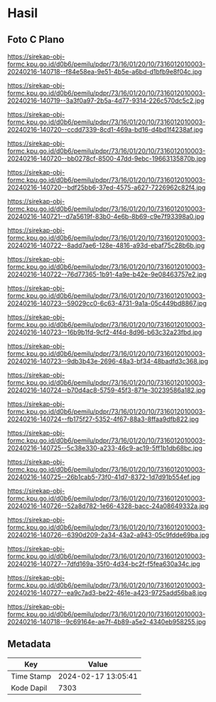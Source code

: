 # Hasil

## Foto C Plano

https://sirekap-obj-formc.kpu.go.id/d0b6/pemilu/pdpr/73/16/01/20/10/7316012010003-20240216-140718--f84e58ea-9e51-4b5e-a6bd-d1bfb9e8f04c.jpg

https://sirekap-obj-formc.kpu.go.id/d0b6/pemilu/pdpr/73/16/01/20/10/7316012010003-20240216-140719--3a3f0a97-2b5a-4d77-9314-226c570dc5c2.jpg

https://sirekap-obj-formc.kpu.go.id/d0b6/pemilu/pdpr/73/16/01/20/10/7316012010003-20240216-140720--ccdd7339-8cd1-469a-bd16-d4bd1f4238af.jpg

https://sirekap-obj-formc.kpu.go.id/d0b6/pemilu/pdpr/73/16/01/20/10/7316012010003-20240216-140720--bb0278cf-8500-47dd-9ebc-19663135870b.jpg

https://sirekap-obj-formc.kpu.go.id/d0b6/pemilu/pdpr/73/16/01/20/10/7316012010003-20240216-140720--bdf25bb6-37ed-4575-a627-7226962c82f4.jpg

https://sirekap-obj-formc.kpu.go.id/d0b6/pemilu/pdpr/73/16/01/20/10/7316012010003-20240216-140721--d7a5619f-83b0-4e6b-8b69-c9e7f93398a0.jpg

https://sirekap-obj-formc.kpu.go.id/d0b6/pemilu/pdpr/73/16/01/20/10/7316012010003-20240216-140722--8add7ae6-128e-4816-a93d-ebaf75c28b6b.jpg

https://sirekap-obj-formc.kpu.go.id/d0b6/pemilu/pdpr/73/16/01/20/10/7316012010003-20240216-140722--76d77365-1b91-4a9e-b42e-9e08463757e2.jpg

https://sirekap-obj-formc.kpu.go.id/d0b6/pemilu/pdpr/73/16/01/20/10/7316012010003-20240216-140723--59029cc0-6c63-4731-9a1a-05c449bd8867.jpg

https://sirekap-obj-formc.kpu.go.id/d0b6/pemilu/pdpr/73/16/01/20/10/7316012010003-20240216-140723--16b9b1fd-9cf2-4f4d-8d96-b63c32a23fbd.jpg

https://sirekap-obj-formc.kpu.go.id/d0b6/pemilu/pdpr/73/16/01/20/10/7316012010003-20240216-140723--9db3b43e-2696-48a3-bf34-48badfd3c368.jpg

https://sirekap-obj-formc.kpu.go.id/d0b6/pemilu/pdpr/73/16/01/20/10/7316012010003-20240216-140724--b70d4ac8-5759-45f3-871e-30239586a182.jpg

https://sirekap-obj-formc.kpu.go.id/d0b6/pemilu/pdpr/73/16/01/20/10/7316012010003-20240216-140724--fb175f27-5352-4f67-88a3-8ffaa9dfb822.jpg

https://sirekap-obj-formc.kpu.go.id/d0b6/pemilu/pdpr/73/16/01/20/10/7316012010003-20240216-140725--5c38e330-a233-46c9-ac19-5ff1b1db68bc.jpg

https://sirekap-obj-formc.kpu.go.id/d0b6/pemilu/pdpr/73/16/01/20/10/7316012010003-20240216-140725--26b1cab5-73f0-41d7-8372-1d7d91b554ef.jpg

https://sirekap-obj-formc.kpu.go.id/d0b6/pemilu/pdpr/73/16/01/20/10/7316012010003-20240216-140726--52a8d782-1e66-4328-bacc-24a08649332a.jpg

https://sirekap-obj-formc.kpu.go.id/d0b6/pemilu/pdpr/73/16/01/20/10/7316012010003-20240216-140726--6390d209-2a34-43a2-a943-05c9fdde69ba.jpg

https://sirekap-obj-formc.kpu.go.id/d0b6/pemilu/pdpr/73/16/01/20/10/7316012010003-20240216-140727--7dfd169a-35f0-4d34-bc2f-f5fea630a34c.jpg

https://sirekap-obj-formc.kpu.go.id/d0b6/pemilu/pdpr/73/16/01/20/10/7316012010003-20240216-140727--ea9c7ad3-be22-461e-a423-9725add56ba8.jpg

https://sirekap-obj-formc.kpu.go.id/d0b6/pemilu/pdpr/73/16/01/20/10/7316012010003-20240216-140718--9c69164e-ae7f-4b89-a5e2-4340eb958255.jpg


## Metadata

| Key        | Value               |
| ---------- | ------------------- |
| Time Stamp | 2024-02-17 13:05:41 |
| Kode Dapil | 7303                |



